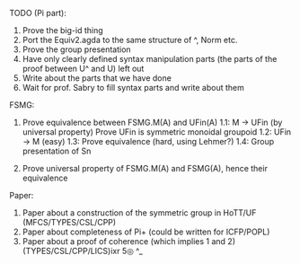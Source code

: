TODO (Pi part):

 1. Prove the big-id thing
 2. Port the Equiv2.agda to the same structure of ^, Norm etc.
 3. Prove the group presentation
 4. Have only clearly defined syntax manipulation parts (the parts of the proof between U^ and U) left out
 5. Write about the parts that we have done
 6. Wait for prof. Sabry to fill syntax parts and write about them


FSMG:

 1. Prove equivalence between FSMG.M(A) and UFin(A)
 1.1: M -> UFin (by universal property)
        Prove UFin is symmetric monoidal groupoid
 1.2: UFin -> M (easy)
 1.3: Prove equivalence (hard, using Lehmer?)
 1.4: Group presentation of Sn

 2. Prove universal property of FSMG.M(A) and FSMG(A), hence their equivalence

 Paper:

 1. Paper about a construction of the symmetric group in HoTT/UF (MFCS/TYPES/CSL/CPP)
 2. Paper about completeness of Pi+ (could be written for ICFP/POPL)
 3. Paper about a proof of coherence (which implies 1 and 2) (TYPES/CSL/CPP/LICS)ixr 5◎ ^_
